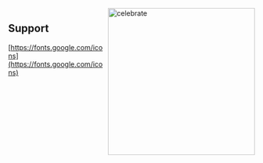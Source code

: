 

<img src=https://octodex.github.com/images/constructocat2.jpg alt=celebrate width=300 align=right>

## Support

[https://fonts.google.com/icons](https://fonts.google.com/icons)

